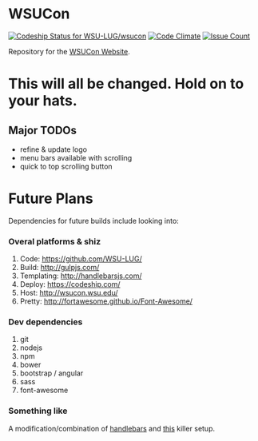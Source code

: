 # WSUCon
[![Codeship Status for WSU-LUG/wsucon](https://app.codeship.com/projects/15c60710-e52d-0132-b884-266c7b4e6c8b/status?branch=master)](https://app.codeship.com/projects/81971)
[![Code Climate](https://codeclimate.com/github/WSU-LUG/wsucon/badges/gpa.svg)](https://codeclimate.com/github/WSU-LUG/wsucon)
[![Issue Count](https://codeclimate.com/github/WSU-LUG/wsucon/badges/issue_count.svg)](https://codeclimate.com/github/WSU-LUG/wsucon)

Repository for the [WSUCon Website](http://wsucon.wsu.edu/).

# This will all be changed. Hold on to your hats.

## Major TODOs

- refine & update logo
- menu bars available with scrolling
- quick to top scrolling button


# Future Plans

Dependencies for future builds include looking into:

### Overal platforms & shiz

1. Code: https://github.com/WSU-LUG/
2. Build: http://gulpjs.com/
3. Templating: http://handlebarsjs.com/
4. Deploy: https://codeship.com/
5. Host: http://wsucon.wsu.edu/
6. Pretty: http://fortawesome.github.io/Font-Awesome/

### Dev dependencies

1. git
2. nodejs
3. npm
4. bower
5. bootstrap / angular
6. sass
7. font-awesome

### Something like
A modification/combination of [handlebars](https://www.npmjs.com/package/gulp-handlebars) and [this](http://ericlbarnes.com/setting-gulp-bower-bootstrap-sass-fontawesome/) killer setup.
